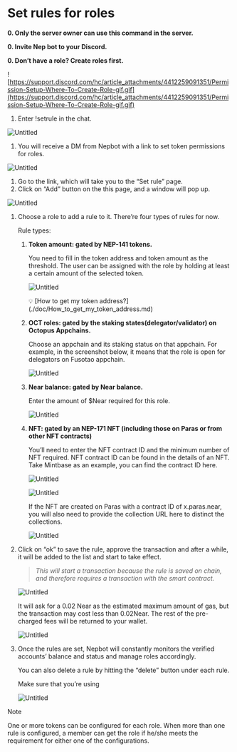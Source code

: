 # Set rules for roles

**0. Only the server owner can use this command in the server.**

**0. Invite Nep bot to your Discord.**

**0. Don’t have a role? Create roles first.**

![https://support.discord.com/hc/article_attachments/4412259091351/Permission-Setup-Where-To-Create-Role-gif.gif](https://support.discord.com/hc/article_attachments/4412259091351/Permission-Setup-Where-To-Create-Role-gif.gif)

1. Enter !setrule in the chat.

![Untitled](../assets/Set_rules_for_roles/Untitled.png)

1. You will receive a DM from Nepbot with a link to set token permissions for roles.

![Untitled](../assets/Set_rules_for_roles/Untitled%201.png)

1. Go to the link, which will take you to the “Set rule” page.
2. Click on “Add” button on the this page, and a window will pop up.

![Untitled](../assets/Set_rules_for_roles/Untitled%202.png)

1. Choose a role to add a rule to it. There’re four types of rules for now.
    
    Rule types:
    
    1. **Token amount: gated by NEP-141 tokens.**
        
        You need to fill in the token address and token amount as the threshold. The user can be assigned with the role by holding at least a certain amount of the selected token.
        
        ![Untitled](../assets/Set_rules_for_roles/Untitled%203.png)
        
        <aside>
        💡 [How to get my token address?](./doc/How_to_get_my_token_address.md)
        </aside>
        
    2. **OCT roles: gated by the staking states(delegator/validator) on Octopus Appchains.**
        
        Choose an appchain and its staking status on that appchain. For example, in the screenshot below, it means that the role is open for delegators on Fusotao appchain.
        
        ![Untitled](../assets/Set_rules_for_roles/Untitled%204.png)
        
    3. **Near balance: gated by Near balance.**
        
        Enter the amount of $Near required for this role. 
        
        ![Untitled](../assets/Set_rules_for_roles/Untitled%205.png)
        
    4. **NFT: gated by an NEP-171 NFT (including those on Paras or from other NFT contracts)**
        
        You’ll need to enter the NFT contract ID and the minimum number of NFT required. NFT contract ID can be found in the details of an NFT. Take Mintbase as an example, you can find the contract ID here. 
        
        ![Untitled](../assets/Set_rules_for_roles/Untitled%206.png)
        
        ![Untitled](../assets/Set_rules_for_roles/Untitled%207.png)
        
        If the NFT are created on Paras with a contract ID of x.paras.near, you will also need to provide the collection URL here to distinct the collections. 
        
        ![Untitled](../assets/Set_rules_for_roles/Untitled%208.png)
        
2. Click on “ok” to save the rule, approve the transaction and after a while, it will be added to the list and start to take effect.
    
    > *This will start a transaction because the rule is saved on chain, and therefore requires a transaction with the smart contract.*
    > 
    
    ![Untitled](../assets/Set_rules_for_roles/Untitled%209.png)
    
    It will ask for a 0.02 Near as the estimated maximum amount of gas, but the transaction may cost less than 0.02Near. The rest of the pre-charged fees will be returned to your wallet.
    
    ![Untitled](../assets/Set_rules_for_roles/Untitled%2010.png)
    
3. Once the rules are set, Nepbot will constantly monitors the verified accounts’ balance and status and manage roles accordingly.
    
    You can also delete a rule by hitting the “delete” button under each rule.
    
    Make sure that you’re using
    
    ![Untitled](../assets/Set_rules_for_roles/Untitled%2011.png)
    

> [!NOTE]
> One or more tokens can be configured for each role. When more than one rule is configured, a member can get the role if he/she meets the requirement for either one of the configurations.